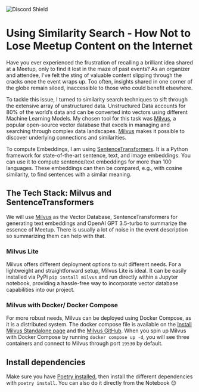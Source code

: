![Discord Shield](https://discordapp.com/api/guilds/1160323594396635310/widget.png?style=shield)


# Using Similarity Search - How Not to Lose Meetup Content on the Internet

Have you ever experienced the frustration of recalling a brilliant idea shared at a Meetup, only to find it lost in the maze of past events? As an organizer and attendee, I've felt the sting of valuable content slipping through the cracks once the event wraps up. Too often, insights shared in one corner of the globe remain siloed, inaccessible to those who could benefit elsewhere.

To tackle this issue, I turned to similarity search techniques to sift through the extensive array of unstructured data. Unstructured Data accounts for 80% of the world’s data and can be converted into vectors using different Machine Learning Models. My chosen tool for this task was [Milvus](https://github.com/milvus-io/milvus), a popular open-source vector database that excels in managing and searching through complex data landscapes. [Milvus](https://github.com/milvus-io/milvus) makes it possible to discover underlying connections and similarities.

To compute Embeddings, I am using [SentenceTransformers](https://github.com/UKPLab/sentence-transformers). It is a Python framework for state-of-the-art sentence, text, and image embeddings. You can use it to compute sentence/text embeddings for more than 100 languages. These embeddings can then be compared, e.g., with cosine similarity, to find sentences with a similar meaning.


## The Tech Stack: Milvus and SentenceTransformers
We will use [Milvus](https://github.com/milvus-io/milvus) as the Vector Database, SentenceTransformers for generating text embeddings and OpenAI GPT 3.5-turbo to summarize the essence of Meetup. There is usually a lot of noise in the event description so summarizing them can help with that. 


### Milvus Lite
Milvus offers different deployment options to suit different needs. For a lightweight and straightforward setup, Milvus Lite is ideal. It can be easily installed via PyPi `pip install milvus` and run directly within a Jupyter notebook, providing a hassle-free way to incorporate vector database capabilities into our project.

### Milvus with Docker/ Docker Compose
For more robust needs, Milvus can be deployed using Docker Compose, as it is a distributed system. 
The docker compose file is available on the [Install Milvus Standalone page](https://milvus.io/docs/install_standalone-docker-compose.md) and the [Milvus GitHub]([Milvus](https://github.com/milvus-io/milvus)). When you spin up Milvus with Docker Compose by running `docker compose up -d`, you will see three containers and connect to Milvus through port `19530` by default.

## Install dependencies

Make sure you have [Poetry installed](https://python-poetry.org/docs/#installing-with-pipx), then install the different dependencies with `poetry install`. 
You can also do it directly from the Notebook 😊
